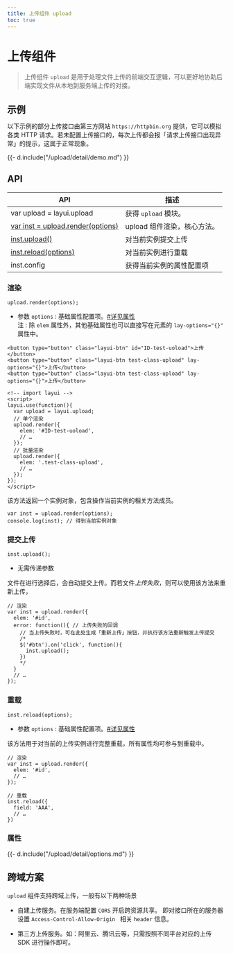 ```yaml
---
title: 上传组件 upload
toc: true
---
```

 
# 上传组件

> 上传组件 `upload` 是用于处理文件上传的前端交互逻辑，可以更好地协助后端实现文件从本地到服务端上传的对接。

<h2 id="examples" lay-toc="{hot: true, anchor: null}" style="margin-bottom: 0;">示例</h2>

以下示例的部分上传接口由第三方网站 `https://httpbin.org` 提供，它可以模拟各类 HTTP 请求。若未配置上传接口的，每次上传都会报「请求上传接口出现异常」的提示，这属于正常现象。

<div class="ws-docs-showcase"></div>

<div>
{{- d.include("/upload/detail/demo.md") }}
</div>

<p></p>

<h2 id="api" lay-toc="{hot: true}">API</h2>

| API | 描述 |
| --- | --- |
| var upload = layui.upload | 获得 `upload` 模块。 |
| [var inst = upload.render(options)](#render) | upload 组件渲染，核心方法。 |
| [inst.upload()](#upload) | 对当前实例提交上传 |
| [inst.reload(options)](#reload) | 对当前实例进行重载 |
| inst.config | 获得当前实例的属性配置项 |

<h3 id="render" lay-toc="{level: 2, hot: true}">渲染</h3>

`upload.render(options);`

- 参数 `options` : 基础属性配置项。[#详见属性](#options)
  <br>注 : 除 `elem` 属性外，其他基础属性也可以直接写在元素的 `lay-options="{}"` 属性中。

```
<button type="button" class="layui-btn" id="ID-test-uoload">上传</button>
<button type="button" class="layui-btn test-class-upload" lay-options="{}">上传</button>
<button type="button" class="layui-btn test-class-upload" lay-options="{}">上传</button>
  
<!-- import layui -->
<script>
layui.use(function(){
  var upload = layui.upload;
  // 单个渲染
  upload.render({
    elem: '#ID-test-uoload',
    // …
  });
  // 批量渲染
  upload.render({
    elem: '.test-class-upload',
    // …
  });
});
</script>
```

该方法返回一个实例对象，包含操作当前实例的相关方法成员。

```
var inst = upload.render(options);
console.log(inst); // 得到当前实例对象
```

<h3 id="upload" lay-toc="{level: 2}">提交上传</h3>

`inst.upload();`

- 无需传递参数

文件在进行选择后，会自动提交上传。而若文件*上传失败*，则可以使用该方法来重新上传，

```
// 渲染
var inst = upload.render({
  elem: '#id',
  error: function(){ // 上传失败的回调
    // 当上传失败时，可在此处生成「重新上传」按钮，并执行该方法重新触发上传提交
    /*
    $('#btn').on('click', function(){
      inst.upload();
    })
    */
  }
  // …
}); 
```

<h3 id="reload" lay-toc="{level: 2}">重载</h3>

`inst.reload(options);`

- 参数 `options` : 基础属性配置项。[#详见属性](#options)

该方法用于对当前的上传实例进行完整重载，所有属性均可参与到重载中。

```
// 渲染
var inst = upload.render({
  elem: '#id',
  // …
});
 
// 重载
inst.reload({
  field: 'AAA',
  // …
})
```

<h3 id="options" lay-toc="{level: 2, hot: true}">属性</h3>

<div>
{{- d.include("/upload/detail/options.md") }}
</div>

<h2 id="cors-upload" lay-toc="{}">跨域方案</h2>

`upload` 组件支持跨域上传，一般有以下两种场景

- 自建上传服务。在服务端配置 `CORS` 开启跨资源共享。 即对接口所在的服务器设置 `Access-Control-Allow-Origin ` 相关 `header` 信息。

- 第三方上传服务。如：阿里云、腾讯云等，只需按照不同平台对应的上传 SDK 进行操作即可。
